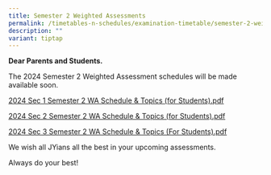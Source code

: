```yaml
---
title: Semester 2 Weighted Assessments
permalink: /timetables-n-schedules/examination-timetable/semester-2-weighted-assessments/
description: ""
variant: tiptap
---
```

<p><strong>Dear Parents and Students.</strong>
</p>
<p>The 2024 Semester 2 Weighted Assessment schedules will be made available
soon.</p>
<p><a href="https://drive.google.com/file/d/1dV926_rAEuQf0Qa3I7-3MT0WqEP6HH8G/view?usp=sharing" rel="noopener noreferrer nofollow" target="_blank">2024 Sec 1 Semester 2 WA Schedule &amp; Topics (for Students).pdf</a>
</p>
<p><a href="https://drive.google.com/file/d/1V231KaTVLWRvgNcCzGSZVqX7nxfCPOAb/view?usp=sharingIOxAiTbEjTAc05cAuSgtSFlv6/view?usp=sharing" rel="noopener noreferrer nofollow" target="_blank">2024 Sec 2 Semester 2 WA Schedule &amp; Topics (for Students).pdf</a>
</p>
<p><a href="https://drive.google.com/file/d/14N3kqyONdqNWwRfyFpnM0LMBTogg8YCU/view?usp=sharing" rel="noopener noreferrer nofollow" target="_blank">2024 Sec 3 Semester 2 WA Schedule &amp; Topics (For Students).pdf</a>
</p>
<p>We wish all JYians all the best in your upcoming assessments.</p>
<p>Always do your best!</p>